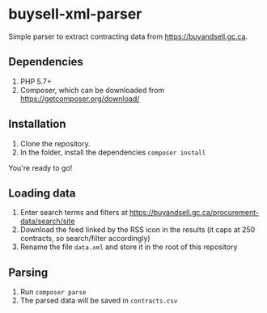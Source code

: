 # buysell-xml-parser

Simple parser to extract contracting data from <https://buyandsell.gc.ca>.

## Dependencies 

1. PHP 5.7+
2. Composer, which can be downloaded from <https://getcomposer.org/download/>

## Installation

1. Clone the repository.
2. In the folder, install the dependencies `composer install`

You're ready to go!

## Loading data

1. Enter search terms and filters at <https://buyandsell.gc.ca/procurement-data/search/site>
2. Download the feed linked by the RSS icon in the results (it caps at 250 contracts, so search/filter accordingly)
3. Rename the file `data.xml` and store it in the root of this repository

## Parsing

1. Run `composer parse`
2. The parsed data will be saved in `contracts.csv`
